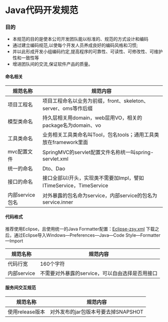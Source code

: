# Java代码开发规范

### 目的

- 本规范的目的是使本公司开发团队能以标准的、规范的方式设计和编码
- 通过建立编码规范,以使每个开发人员养成良好的编码风格和习惯;
- 并以此形成开发小组编码约定,提高程序的可靠性、可读性、可修改性、可维护性和一致性等
- 增进团队间的交流,保证软件产品的质量。

#### 命名相关
| 规范名称 | 规范内容 |
|--------|--------|
| 项目工程名		  | 项目工程命名以业务为前缀，front、skeleton、server、oms等作后缀
| 模型类命名		 | 持久层相关用domain，web层用VO，相关的package名为domain、vo|
| 工具类命名		 | 业务相关工具类命名叫Tool，包名tools；通用工具类放在framework里面 |
| mvc配置文件	  | SpringMVC的servlet配置文件名称统一叫spring-servlet.xml |
| 统一的命名      | Dto、Dao       |
| 接口的命名		 | 接口全部以I开头，实现类不需要加Impl，譬如ITimeService，TimeService|
| 内部service包名 | 对外暴露的包名命为service，内部service的包名为service.inner |


#### 代码格式
推荐使用Eclipse，且使用统一的Java Formatter配置：[Eclipse-zsy.xml](Eclipse-zsy.xml)
下载之后，通过Eclipse导入Windows—Preferences—Java—Code Style—Formatter—Import

| 规范名称 | 规范内容 |
|--------|--------|
| 代码行宽        | 160个字符      |
| 内部service	   | 不需要对外暴露的service，可以自由选择是否用接口				|

#### 服务间交互规范

| 规范名称 | 规范内容 |
|--------|--------|
| 使用release版本        | 对外发布的jar包版本号要去掉SNAPSHOT      |




